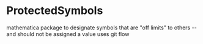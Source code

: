 # ProtectedSymbols
mathematica package to designate symbols that are "off limits" to others -- and should not be assigned a value
uses git flow

